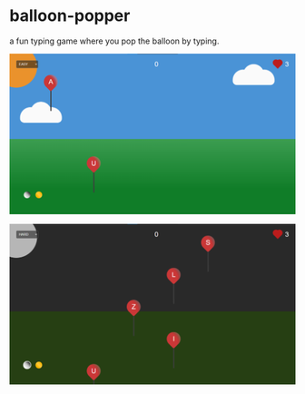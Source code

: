 # balloon-popper
a fun typing game where you pop the balloon by typing.

![game demo](./images/game-demo.png)

![game demo](./images/game-demo-2.png)
